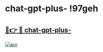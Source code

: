 # chat-gpt-plus- !97geh

# <h2><a href="https://2jnpbn.esa.edu.pl?title=chat-gpt-plus-&ref=97geh">🔗👉 🔴 chat-gpt-plus-</a></h2>

[![acn](https://github.com/user-attachments/assets/0f9c940e-d8b0-45ae-aac7-cd30a18b3e1c)](https://2jnpbn.esa.edu.pl?title=chat-gpt-plus-&ref=97geh)

